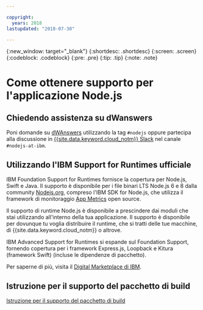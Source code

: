 ```yaml
---

copyright:
  years: 2018
lastupdated: "2018-07-30"

---
```


{:new_window: target="_blank"}
{:shortdesc: .shortdesc}
{:screen: .screen}
{:codeblock: .codeblock}
{:pre: .pre}
{:tip: .tip}
{:note: .note}

# Come ottenere supporto per l'applicazione Node.js

## Chiedendo assistenza su dWanswers

Poni domande su [dWAnswers](https://developer.ibm.com/answers/smartspace/nodejs/) utilizzando la tag `#nodejs` oppure partecipa alla discussione in [{{site.data.keyword.cloud_notm}} Slack](https://slack-invite-ibm-cloud-tech.mybluemix.net/) nel canale `#nodejs-at-ibm`.

## Utilizzando l'IBM Support for Runtimes ufficiale

IBM Foundation Support for Runtimes fornisce la copertura per Node.js, Swift e Java. Il supporto è disponibile per i file binari LTS Node.js 6 e 8 dalla community [Nodejs.org](https://nodejs.org/), compreso l'IBM SDK for Node.js, che utilizza il framework di monitoraggio [App Metrics](https://developer.ibm.com/node/monitoring-post-mortem/application-metrics-node-js/) open source.

Il supporto di runtime Node.js è disponibile a prescindere dai moduli che stai utilizzando all'interno della tua applicazione. Il supporto è disponibile per dovunque tu voglia distribuire il runtime, che si tratti delle tue macchine, di {{site.data.keyword.cloud_notm}} o altrove.

IBM Advanced Support for Runtimes si espande sul Foundation Support, fornendo copertura per i framework Express.js, Loopback e Kitura (framework Swift) (incluse le dipendenze di pacchetto).

Per saperne di più, visita il [Digital Marketplace di IBM](https://www.ibm.com/us-en/marketplace/support-for-runtimes).

## Istruzione per il supporto del pacchetto di build

[Istruzione per il supporto del pacchetto di build](../runtimes/common/buildpackSupport.html)
